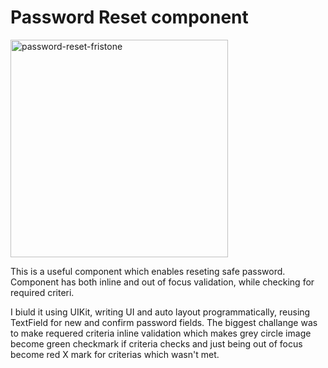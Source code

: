 # Password Reset component

<img width="348" alt="password-reset-fristone" src="https://user-images.githubusercontent.com/103490410/221233987-aa1bdae2-2feb-4632-a921-459471beff8d.png">

This is a useful component which enables reseting safe password. Component has both inline and out of focus validation, while checking for required criteri. 

I biuld it using UIKit, writing UI and auto layout programmatically, reusing TextField for new and confirm password fields. The biggest challange was to make requered criteria inline validation which makes grey circle image become green checkmark if criteria checks and just being out of focus become red X mark for criterias which wasn't met.
